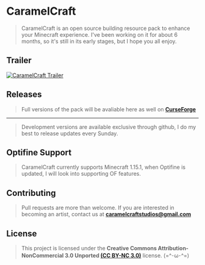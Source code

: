 # CaramelCraft

> CaramelCraft is an open source building resource pack to enhance your Minecraft experience. I've been working on it for about 6 months, so it's still in its early stages, but I hope you all enjoy.

## Trailer

[![CaramelCraft Trailer]({https://img.youtube.com/vi/jAuy9KEgQL8/mqdefault.jpg})]({https://www.youtube.com/watch?v=jAuy9KEgQL8} "Caramel Craft + Sildurs Vibrant Shaders Cinematic Trailer")

## Releases

> Full versions of the pack will be avaliable here as well on **[CurseForge](https://www.curseforge.com/minecraft/texture-packs/caramelcraft)**

---

> Development versions are available exclusive through github, I do my best to release updates every Sunday.

## Optifine Support

> CaramelCraft currently supports Minecraft 1.15.1, when Optifine is updated, I will look into supporting OF features.

## Contributing

> Pull requests are more than welcome. If you are interested in becoming an artist, contact us at **<caramelcraftstudios@gmail.com>**

## License

> This project is licensed under the **Creative Commons Attribution-NonCommercial 3.0 Unported [(CC BY-NC 3.0)](https://creativecommons.org/licenses/by-nc/3.0/)** license.  (=^･ω･^=)
